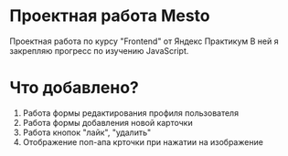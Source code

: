 # Проектная работа Mesto

Проектная работа по курсу "Frontend" от Яндекс Практикум
В ней я закрепляю прогресс по изучению JavaScript.

# Что добавлено?

1. Работа формы редактирования профиля пользователя
2. Работа формы добавления новой карточки
3. Работа кнопок "лайк", "удалить"
4. Отображение поп-апа крточки при нажатии на изображение
